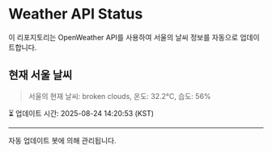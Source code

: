 
# Weather API Status

이 리포지토리는 OpenWeather API를 사용하여 서울의 날씨 정보를 자동으로 업데이트합니다.

## 현재 서울 날씨
> 서울의 현재 날씨: broken clouds, 온도: 32.2°C, 습도: 56%

⏳ 업데이트 시간: 2025-08-24 14:20:53 (KST)

---
자동 업데이트 봇에 의해 관리됩니다.
